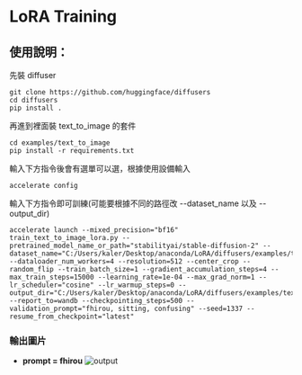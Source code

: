LoRA Training
===

## 使用說明：
先裝 diffuser
```
git clone https://github.com/huggingface/diffusers
cd diffusers
pip install .
```

再進到裡面裝 text_to_image 的套件
```
cd examples/text_to_image
pip install -r requirements.txt
```

輸入下方指令後會有選單可以選，根據使用設備輸入
```
accelerate config
```

輸入下方指令即可訓練(可能要根據不同的路徑改 --dataset_name 以及 --output_dir)
```
accelerate launch --mixed_precision="bf16"  train_text_to_image_lora.py --pretrained_model_name_or_path="stabilityai/stable-diffusion-2" --dataset_name="C:/Users/kaler/Desktop/anaconda/LoRA/diffusers/examples/text_to_image/dataset" --dataloader_num_workers=4 --resolution=512 --center_crop --random_flip --train_batch_size=1 --gradient_accumulation_steps=4 --max_train_steps=15000 --learning_rate=1e-04 --max_grad_norm=1 --lr_scheduler="cosine" --lr_warmup_steps=0 --output_dir="C:/Users/kaler/Desktop/anaconda/LoRA/diffusers/examples/text_to_image/models" --report_to=wandb --checkpointing_steps=500 --validation_prompt="fhirou, sitting, confusing" --seed=1337 --resume_from_checkpoint="latest"
```

### 輸出圖片
* **prompt = fhirou**
![output](https://cdn.discordapp.com/attachments/871761664503074868/1239603804647981116/media_images_validation_4032_375445981f32b0bfcd82.png?ex=66438681&is=66423501&hm=7220bc59c32b36bd6e92aa8dc1a6c1bd8d412d68e0f624633fe6f0b1a3173518&)
